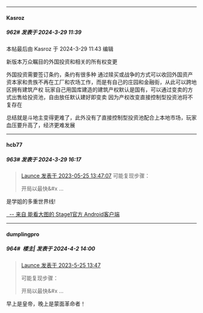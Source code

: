 ﻿
*****

####  Kasroz  
##### 962#       发表于 2024-3-29 11:39

 本帖最后由 Kasroz 于 2024-3-29 11:43 编辑 

新版本万众瞩目的外国投资和相关的所有权变更

外国投资需要签订条约，条约有很多种
通过赎买或战争的方式可以收回外国资产
资本家和贵族不再在工厂和农场工作，而是有自己的庄园和金融街，从此可以跨地区拥有建筑产权
玩家自己用国库建造的建筑产权默认是国有，可以通过变卖的方式出售给投资池，自由放任默认建好即变卖
因为产权改变直接控制型投资池将不复存在

总结就是斗地主变得更难了，此外没有了直接控制型投资池配合上本地市场，玩家血压要升高了，经济更难发展


*****

####  hcb77  
##### 963#       发表于 2024-3-29 16:17

<blockquote><a href="httphttps://bbs.saraba1st.com/2b/forum.php?mod=redirect&amp;goto=findpost&amp;pid=60985813&amp;ptid=2101217" target="_blank">Launce 发表于 2023-05-25 13:47:07</a>
可能复现步骤：

开局以最快&amp;#x ...</blockquote>是学姐的多重世界线!

[  -- 来自 能看大图的 Stage1官方 Android客户端](https://www.coolapk.com/apk/140634)

*****

####  dumplingpro  
##### 964#         楼主| 发表于 2024-4-2 14:00

<blockquote><a href="httphttps://bbs.saraba1st.com/2b/forum.php?mod=redirect&amp;goto=findpost&amp;pid=60985813&amp;ptid=2101217" target="_blank">Launce 发表于 2023-5-25 13:47</a>

可能复现步骤：

开局以最快&amp;#x ...</blockquote>
早上是皇帝，晚上是蒙面革命者！

